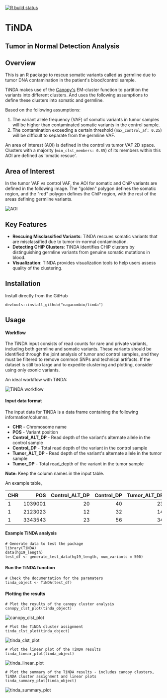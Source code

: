   <!-- badges: start -->
  [![R build status](https://github.com/NagaComBio/TiNDA/workflows/R-CMD-check/badge.svg)](https://github.com/NagaComBio/TiNDA/actions)
  <!-- badges: end -->
# TiNDA
## Tumor in Normal Detection Analysis

## Overview

This is an R package to rescue somatic variants called as germline due to tumor DNA contamination in the patient's blood/control sample.

TiNDA makes use of the [Canopy's](https://github.com/yuchaojiang/Canopy) EM-cluster function to partition the variants into different clusters. And uses the following assumptions to define these clusters into somatic and germline.

Based on the following assumptions:

1. The variant allele frequency (VAF) of somatic variants in tumor samples will be higher than contaminated somatic variants in the control sample.
2. The contamination exceeding a certain threshold (`max_control_af: 0.25`) will be difficult to separate from the germline VAF.

An area of interest (AOI) is defined in the control vs tumor VAF 2D space. Clusters with a majority (`min_clst_members: 0.85`) of its members within this AOI are defined as 'omatic rescue'.

## Area of Interest
In the tumor VAF vs control VAF, the AOI for somatic and ChiP variants are defined in the following image. The "golden" polygon defines the somatic region, and the "red" polygon defines the ChiP region, with the rest of the areas defining germline variants.

![AOI](man/figures/polygon_aoi.png)


## Key Features
- **Rescuing Misclassified Variants**: TiNDA rescues somatic variants that are misclassified due to tumor-in-normal contamination.
- **Detecting CHiP Clusters**: TiNDA identifies CHiP clusters by distinguishing germline variants from genuine somatic mutations in blood.
- **Visualization**: TiNDA provides visualization tools to help users assess quality of the clustering.


## Installation

Install directly from the GitHub

```
devtools::install_github("nagacombio/tinda")
```

## Usage

#### Workflow
The TiNDA input consists of read counts for rare and private variants, including both germline and somatic variants. These variants should be identified through the joint analysis of tumor and control samples, and they must be filtered to remove common SNPs and technical artifacts. If the dataset is still too large and to expedite clustering and plotting, consider using only exonic variants.
 
An ideal workflow with TiNDA:

![TiNDA workflow](man/figures/tinda_flow.png)

#### Input data format

The input data for TiNDA is a data frame containing the following information/columns, 

  * **CHR** - Chromosome name
  * **POS** - Variant position
  * **Control_ALT_DP** - Read depth of the variant's alternate allele in the control sample
  * **Control_DP** - Total read depth of the variant in the control sample
  * **Tumor_ALT_DP** - Read depth of the variant's alternate allele in the tumor sample
  * **Tumor_DP** - Total read_depth of the variant in the tumor sample

**Note:** Keep the column names in the input table.

An example table,

|CHR| POS | Control_ALT_DP | Control_DP | Tumor_ALT_DP | Tumor_DP
|--|--:|--:|--:|--:|--:
 1 | 1039001 | 20 | 40 | 23 | 46
 1 | 2123023 | 12 | 32 | 14 | 23
 1 | 3343543 | 23 | 56 | 34 | 67

#### Example TiNDA analysis
```{r}
# Generate data to test the package
library(TiNDA)
data(hg19_length)
test_df <- generate_test_data(hg19_length, num_variants = 500)
```

#### Run the TiNDA function

```{r}
# Check the documentation for the paramaters
tinda_object <- TiNDA(test_df)
```

#### Plotting the results
```{r}
# Plot the results of the canopy cluster analysis
canopy_clst_plot(tinda_object)
```
![canopy_clst_plot](man/figures/canopy_clst_plot.png)

```{r}
# Plot the TiNDA cluster assignment
tinda_clst_plot(tinda_object)
```
![tinda_clst_plot](man/figures/tinda_clst_plot.png)

```{r}
# Plot the linear plot of the TiNDA results
tinda_linear_plot(tinda_object)
```
![tinda_linear_plot](man/figures/tinda_linear_plot.png)

```{r}
# Plot the summary of the TiNDA results - includes canopy clusters, TiNDA cluster assignment and linear plots
tinda_summary_plot(tinda_object)
```
![tinda_summary_plot](man/figures/tinda_summary_plot.png)